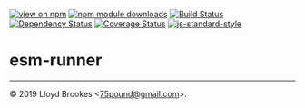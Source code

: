 [![view on npm](https://img.shields.io/npm/v/esm-runner.svg)](https://www.npmjs.org/package/esm-runner)
[![npm module downloads](https://img.shields.io/npm/dt/esm-runner.svg)](https://www.npmjs.org/package/esm-runner)
[![Build Status](https://travis-ci.org/test-runner-js/esm-runner.svg?branch=master)](https://travis-ci.org/test-runner-js/esm-runner)
[![Dependency Status](https://david-dm.org/test-runner-js/esm-runner.svg)](https://david-dm.org/test-runner-js/esm-runner)
[![Coverage Status](https://coveralls.io/repos/github/test-runner-js/esm-runner/badge.svg)](https://coveralls.io/github/test-runner-js/esm-runner)
[![js-standard-style](https://img.shields.io/badge/code%20style-standard-brightgreen.svg)](https://github.com/feross/standard)

# esm-runner

* * *

&copy; 2019 Lloyd Brookes \<75pound@gmail.com\>.